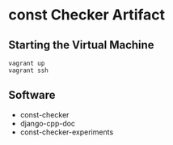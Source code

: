# const Checker Artifact

## Starting the Virtual Machine

    vagrant up
    vagrant ssh

## Software

- const-checker
- django-cpp-doc
- const-checker-experiments
